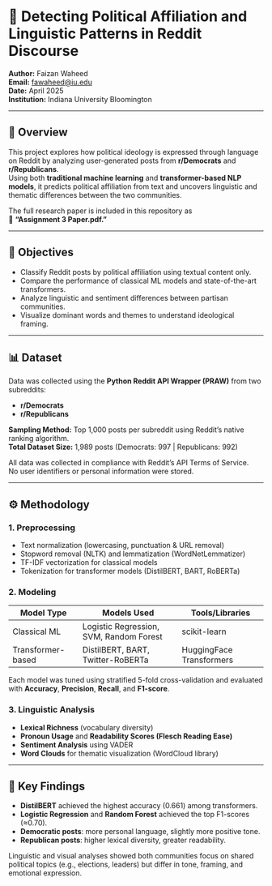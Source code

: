 # 🧠 Detecting Political Affiliation and Linguistic Patterns in Reddit Discourse

**Author:** Faizan Waheed  
**Email:** fawaheed@iu.edu  
**Date:** April 2025  
**Institution:** Indiana University Bloomington  

---

## 📘 Overview
This project explores how political ideology is expressed through language on Reddit by analyzing user-generated posts from **r/Democrats** and **r/Republicans**.  
Using both **traditional machine learning** and **transformer-based NLP models**, it predicts political affiliation from text and uncovers linguistic and thematic differences between the two communities.

The full research paper is included in this repository as  
📄 **“Assignment 3 Paper.pdf.”**

---

## 🧩 Objectives
- Classify Reddit posts by political affiliation using textual content only.  
- Compare the performance of classical ML models and state-of-the-art transformers.  
- Analyze linguistic and sentiment differences between partisan communities.  
- Visualize dominant words and themes to understand ideological framing.

---

## 📊 Dataset
Data was collected using the **Python Reddit API Wrapper (PRAW)** from two subreddits:
- **r/Democrats**  
- **r/Republicans**

**Sampling Method:** Top 1,000 posts per subreddit using Reddit’s native ranking algorithm.  
**Total Dataset Size:** 1,989 posts (Democrats: 997 | Republicans: 992)

All data was collected in compliance with Reddit’s API Terms of Service.  
No user identifiers or personal information were stored.

---

## ⚙️ Methodology

### 1. **Preprocessing**
- Text normalization (lowercasing, punctuation & URL removal)  
- Stopword removal (NLTK) and lemmatization (WordNetLemmatizer)  
- TF-IDF vectorization for classical models  
- Tokenization for transformer models (DistilBERT, BART, RoBERTa)

### 2. **Modeling**
| Model Type | Models Used | Tools/Libraries |
|-------------|--------------|----------------|
| Classical ML | Logistic Regression, SVM, Random Forest | scikit-learn |
| Transformer-based | DistilBERT, BART, Twitter-RoBERTa | HuggingFace Transformers |

Each model was tuned using stratified 5-fold cross-validation and evaluated with **Accuracy**, **Precision**, **Recall**, and **F1-score**.

### 3. **Linguistic Analysis**
- **Lexical Richness** (vocabulary diversity)  
- **Pronoun Usage** and **Readability Scores (Flesch Reading Ease)**  
- **Sentiment Analysis** using VADER  
- **Word Clouds** for thematic visualization (WordCloud library)

---

## 🧪 Key Findings
- **DistilBERT** achieved the highest accuracy (0.661) among transformers.  
- **Logistic Regression** and **Random Forest** achieved the top F1-scores (≈0.70).  
- **Democratic posts**: more personal language, slightly more positive tone.  
- **Republican posts**: higher lexical diversity, greater readability.  

Linguistic and visual analyses showed both communities focus on shared political topics (e.g., elections, leaders) but differ in tone, framing, and emotional expression.


